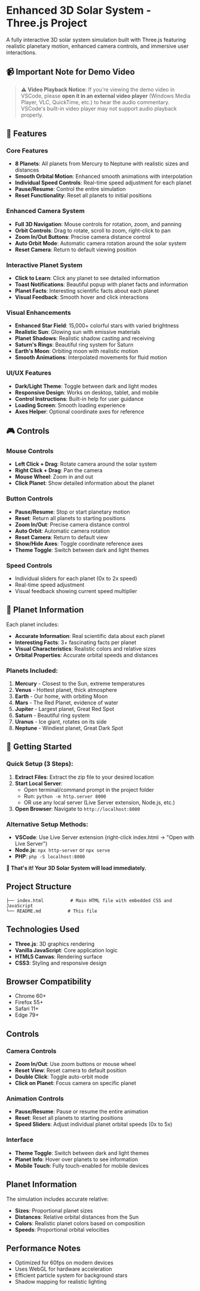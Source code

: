 # Enhanced 3D Solar System - Three.js Project

A fully interactive 3D solar system simulation built with Three.js featuring realistic planetary motion, enhanced camera controls, and immersive user interactions.

## 📹 **Important Note for Demo Video**

> **⚠️ Video Playback Notice**: If you're viewing the demo video in VSCode, please **open it in an external video player** (Windows Media Player, VLC, QuickTime, etc.) to hear the audio commentary. VSCode's built-in video player may not support audio playback properly.

## 🚀 Features

### Core Features
- **8 Planets**: All planets from Mercury to Neptune with realistic sizes and distances
- **Smooth Orbital Motion**: Enhanced smooth animations with interpolation
- **Individual Speed Controls**: Real-time speed adjustment for each planet
- **Pause/Resume**: Control the entire simulation
- **Reset Functionality**: Reset all planets to initial positions

### Enhanced Camera System
- **Full 3D Navigation**: Mouse controls for rotation, zoom, and panning
- **Orbit Controls**: Drag to rotate, scroll to zoom, right-click to pan
- **Zoom In/Out Buttons**: Precise camera distance control
- **Auto Orbit Mode**: Automatic camera rotation around the solar system
- **Reset Camera**: Return to default viewing position

### Interactive Planet System
- **Click to Learn**: Click any planet to see detailed information
- **Toast Notifications**: Beautiful popup with planet facts and information
- **Planet Facts**: Interesting scientific facts about each planet
- **Visual Feedback**: Smooth hover and click interactions

### Visual Enhancements
- **Enhanced Star Field**: 15,000+ colorful stars with varied brightness
- **Realistic Sun**: Glowing sun with emissive materials
- **Planet Shadows**: Realistic shadow casting and receiving
- **Saturn's Rings**: Beautiful ring system for Saturn
- **Earth's Moon**: Orbiting moon with realistic motion
- **Smooth Animations**: Interpolated movements for fluid motion

### UI/UX Features
- **Dark/Light Theme**: Toggle between dark and light modes
- **Responsive Design**: Works on desktop, tablet, and mobile
- **Control Instructions**: Built-in help for user guidance
- **Loading Screen**: Smooth loading experience
- **Axes Helper**: Optional coordinate axes for reference

## 🎮 Controls

### Mouse Controls
- **Left Click + Drag**: Rotate camera around the solar system
- **Right Click + Drag**: Pan the camera
- **Mouse Wheel**: Zoom in and out
- **Click Planet**: Show detailed information about the planet

### Button Controls
- **Pause/Resume**: Stop or start planetary motion
- **Reset**: Return all planets to starting positions
- **Zoom In/Out**: Precise camera distance control
- **Auto Orbit**: Automatic camera rotation
- **Reset Camera**: Return to default view
- **Show/Hide Axes**: Toggle coordinate reference axes
- **Theme Toggle**: Switch between dark and light themes

### Speed Controls
- Individual sliders for each planet (0x to 2x speed)
- Real-time speed adjustment
- Visual feedback showing current speed multiplier

## 🌟 Planet Information

Each planet includes:
- **Accurate Information**: Real scientific data about each planet
- **Interesting Facts**: 3+ fascinating facts per planet
- **Visual Characteristics**: Realistic colors and relative sizes
- **Orbital Properties**: Accurate orbital speeds and distances

### Planets Included:
1. **Mercury** - Closest to the Sun, extreme temperatures
2. **Venus** - Hottest planet, thick atmosphere
3. **Earth** - Our home, with orbiting Moon
4. **Mars** - The Red Planet, evidence of water
5. **Jupiter** - Largest planet, Great Red Spot
6. **Saturn** - Beautiful ring system
7. **Uranus** - Ice giant, rotates on its side
8. **Neptune** - Windiest planet, Great Dark Spot

## 🚀 Getting Started

### Quick Setup (3 Steps):

1. **Extract Files**: Extract the zip file to your desired location
2. **Start Local Server**: 
   - Open terminal/command prompt in the project folder
   - Run: `python -m http.server 8000`
   - OR use any local server (Live Server extension, Node.js, etc.)
3. **Open Browser**: Navigate to `http://localhost:8000`

### Alternative Setup Methods:
- **VSCode**: Use Live Server extension (right-click index.html → "Open with Live Server")
- **Node.js**: `npx http-server` or `npx serve`
- **PHP**: `php -S localhost:8000`

**🎯 That's it! Your 3D Solar System will load immediately.**

## Project Structure

```
├── index.html          # Main HTML file with embedded CSS and JavaScript
└── README.md          # This file
```

## Technologies Used

- **Three.js**: 3D graphics rendering
- **Vanilla JavaScript**: Core application logic
- **HTML5 Canvas**: Rendering surface
- **CSS3**: Styling and responsive design

## Browser Compatibility

- Chrome 60+
- Firefox 55+
- Safari 11+
- Edge 79+

## Controls

### Camera Controls
- **Zoom In/Out**: Use zoom buttons or mouse wheel
- **Reset View**: Reset camera to default position
- **Double Click**: Toggle auto-orbit mode
- **Click on Planet**: Focus camera on specific planet

### Animation Controls
- **Pause/Resume**: Pause or resume the entire animation
- **Reset**: Reset all planets to starting positions
- **Speed Sliders**: Adjust individual planet orbital speeds (0x to 5x)

### Interface
- **Theme Toggle**: Switch between dark and light themes
- **Planet Info**: Hover over planets to see information
- **Mobile Touch**: Fully touch-enabled for mobile devices

## Planet Information

The simulation includes accurate relative:
- **Sizes**: Proportional planet sizes
- **Distances**: Relative orbital distances from the Sun
- **Colors**: Realistic planet colors based on composition
- **Speeds**: Proportional orbital velocities

## Performance Notes

- Optimized for 60fps on modern devices
- Uses WebGL for hardware acceleration
- Efficient particle system for background stars
- Shadow mapping for realistic lighting

